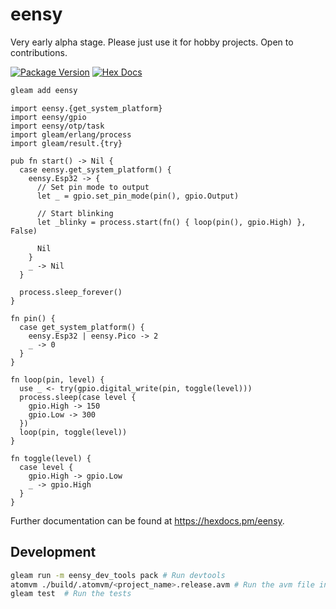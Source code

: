 # eensy

Very early alpha stage. Please just use it for hobby projects. Open to contributions.

[![Package Version](https://img.shields.io/hexpm/v/eensy)](https://hex.pm/packages/eensy)
[![Hex Docs](https://img.shields.io/badge/hex-docs-ffaff3)](https://hexdocs.pm/eensy/)

```sh
gleam add eensy
```
```gleam
import eensy.{get_system_platform}
import eensy/gpio
import eensy/otp/task
import gleam/erlang/process
import gleam/result.{try}

pub fn start() -> Nil {
  case eensy.get_system_platform() {
    eensy.Esp32 -> {
      // Set pin mode to output
      let _ = gpio.set_pin_mode(pin(), gpio.Output)

      // Start blinking
      let _blinky = process.start(fn() { loop(pin(), gpio.High) }, False)

      Nil
    }
    _ -> Nil
  }

  process.sleep_forever()
}

fn pin() {
  case get_system_platform() {
    eensy.Esp32 | eensy.Pico -> 2
    _ -> 0
  }
}

fn loop(pin, level) {
  use _ <- try(gpio.digital_write(pin, toggle(level)))
  process.sleep(case level {
    gpio.High -> 150
    gpio.Low -> 300
  })
  loop(pin, toggle(level))
}

fn toggle(level) {
  case level {
    gpio.High -> gpio.Low
    _ -> gpio.High
  }
}

```

Further documentation can be found at <https://hexdocs.pm/eensy>.

## Development

```sh
gleam run -m eensy_dev_tools pack # Run devtools
atomvm ./build/.atomvm/<project_name>.release.avm # Run the avm file in a unix atomvm instance
gleam test  # Run the tests
```

